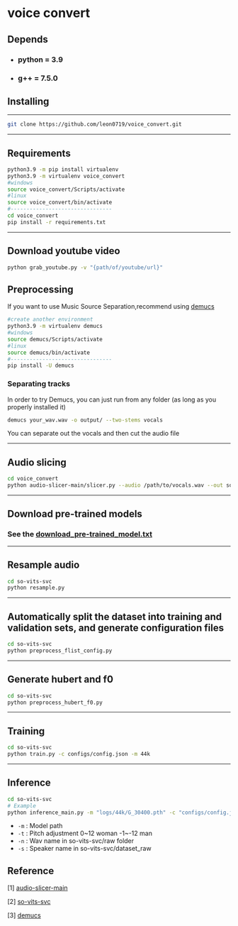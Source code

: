 # voice convert

## Depends

- ### python = 3.9
- ### g++ = 7.5.0

## Installing

---

```bash
git clone https://github.com/leon0719/voice_convert.git
```

<hr>

## Requirements

```bash
python3.9 -m pip install virtualenv
python3.9 -m virtualenv voice_convert
#windows
source voice_convert/Scripts/activate
#linux
source voice_convert/bin/activate
#--------------------------------
cd voice_convert
pip install -r requirements.txt
```

<hr>

## Download youtube video

```bash
python grab_youtube.py -v "{path/of/youtube/url}"
```

## Preprocessing

If you want to use Music Source Separation,recommend using [demucs](https://github.com/facebookresearch/demucs)

```bash
#create another environment
python3.9 -m virtualenv demucs
#windows
source demucs/Scripts/activate
#linux
source demucs/bin/activate
#--------------------------------
pip install -U demucs
```

### Separating tracks

In order to try Demucs, you can just run from any folder (as long as you properly installed it)

```bash
demucs your_wav.wav -o output/ --two-stems vocals
```

You can separate out the vocals and then cut the audio file

<hr>

## Audio slicing

```bash
cd voice_convert
python audio-slicer-main/slicer.py --audio /path/to/vocals.wav --out so-vits-svc-4.0/dataset_raw/{spk_name}
```

<hr>

## Download pre-trained models

### See the [download_pre-trained_model.txt](download_pre-trained_model.txt)

<hr>

## Resample audio

```bash
cd so-vits-svc
python resample.py
```

<hr>

## Automatically split the dataset into training and validation sets, and generate configuration files

```bash
cd so-vits-svc
python preprocess_flist_config.py
```

<hr>

## Generate hubert and f0

```bash
cd so-vits-svc
python preprocess_hubert_f0.py
```

<hr>

## Training

```bash
cd so-vits-svc
python train.py -c configs/config.json -m 44k
```

<hr>

## Inference

```bash
cd so-vits-svc
# Example
python inference_main.py -m "logs/44k/G_30400.pth" -c "configs/config.json" -n "test.wav" -t 0 -s "speaker0"
```
- `-m` : Model path
- `-t` : Pitch adjustment 0~12 woman -1~-12 man
- `-n` : Wav name in so-vits-svc/raw folder
- `-s` : Speaker name in so-vits-svc/dataset_raw


## Reference

[1] [audio-slicer-main](https://github.com/openvpi/audio-slicer)

[2] [so-vits-svc](https://github.com/svc-develop-team/so-vits-svc)

[3] [demucs](https://github.com/facebookresearch/demucs)